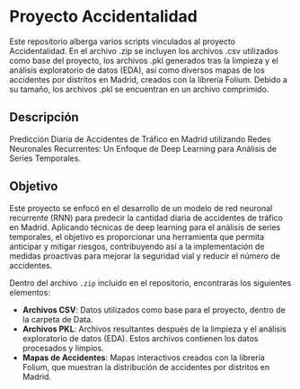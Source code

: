 # Proyecto Accidentalidad

Este repositorio alberga varios scripts vinculados al proyecto Accidentalidad. En el archivo .zip se incluyen los archivos .csv utilizados como base del proyecto, los archivos .pkl generados tras la limpieza y el análisis exploratorio de datos (EDA), así como diversos mapas de los accidentes por distritos en Madrid, creados con la librería Folium. Debido a su tamaño, los archivos .pkl se encuentran en un archivo comprimido.

## Descripción

Predicción Diaria de Accidentes de Tráfico en Madrid utilizando Redes Neuronales Recurrentes: Un Enfoque de Deep Learning para Análisis de Series Temporales.

## Objetivo

Este proyecto se enfocó en el desarrollo de un modelo de red neuronal recurrente (RNN) para predecir la cantidad diaria de accidentes de tráfico en Madrid. Aplicando técnicas de deep learning para el análisis de series temporales, el objetivo es proporcionar una herramienta que permita anticipar y mitigar riesgos, contribuyendo así a la implementación de medidas proactivas para mejorar la seguridad vial y reducir el número de accidentes.

Dentro del archivo `.zip` incluido en el repositorio, encontrarás los siguientes elementos:

- **Archivos CSV**: Datos utilizados como base para el proyecto, dentro de la carpeta de Data.
- **Archivos PKL**: Archivos resultantes después de la limpieza y el análisis exploratorio de datos (EDA). Estos archivos contienen los datos procesados y limpios.
- **Mapas de Accidentes**: Mapas interactivos creados con la librería Folium, que muestran la distribución de accidentes por distritos en Madrid.
